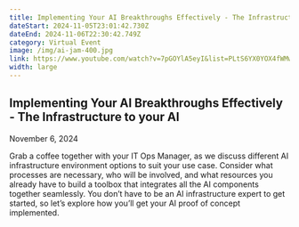 ```yaml
---
title: Implementing Your AI Breakthroughs Effectively - The Infrastructure to your AI
dateStart: 2024-11-05T23:01:42.730Z
dateEnd: 2024-11-06T22:30:42.749Z
category: Virtual Event
image: /img/ai-jam-400.jpg
link: https://www.youtube.com/watch?v=7pGOYlA5eyI&list=PLtS6YX0YOX4fWMwKbp9blyI1GLdXlbWjY
width: large
---
```

## Implementing Your AI Breakthroughs Effectively - The Infrastructure to your AI

November 6, 2024

Grab a coffee together with your IT Ops Manager, as we discuss different AI infrastructure environment options to suit your use case. Consider what processes are necessary, who will be involved, and what resources you already have to build a toolbox that integrates all the AI components together seamlessly. You don’t have to be an AI infrastructure expert to get started, so let’s explore how you’ll get your AI proof of concept implemented.